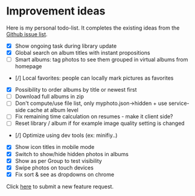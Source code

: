 # Improvement ideas

Here is my personal todo-list.
It completes the existing ideas from the [Github issue list](https://github.com/alexylem/myphotos/issues).

- [X] Show ongoing task during library update
- [X] Global search on album titles with instant propositions
- [ ] Smart albums: tag photos to see them grouped in virtual albums from homepage
- [/] Local favorites: people can locally mark pictures as favorites
- [X] Possibility to order albums by title or newest first
- [ ] Download full albums in zip
- [ ] Don't compute/use file list, only myphoto.json->hidden + use service-side cache at album level
- [ ] Fix remaining time calculation on resumes - make it client side?
- [ ] Reset library / album if for example image quality setting is changed
- [/] Optimize using dev tools (ex: minifiy..)
- [X] Show icon titles in mobile mode
- [X] Switch to show/hide hidden photos in albums
- [X] Show as per Group to test visibility
- [X] Swipe photos on touch devices
- [X] Fix sort & see as dropdowns on chrome

Click [here](https://github.com/alexylem/myphotos/issues/new) to submit a new feature request.